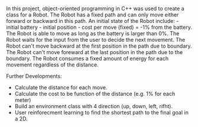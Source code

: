 In this project, object-oriented programming in C++ was used to create a class for a Robot.
The Robot has a fixed path and can only move either forward or backward in this path.
An initial state of the Robot include:
    - initial battery
    - initial position
    - cost per move (fixed) = -1% from the battery.
The Robot is able to move as long as the battery is larger than 0%.
The Robot waits for the input from the user to decide the next movement. 
The Robot can't move backward at the first position in the path due to boundary.
The Robot can't move foreward at the last position in the path due to the boundary.
The Robot consumes a fixed amount of energy for each movement regardless of the distance.

Further Developments: 
- Calculate the distance for each move.
- Calculate the cost to be function of the distance (e.g. 1% for each meter)
- Build an environment class with 4 direction (up, down, left, rifht).
- User reinforecment learning to find the shortest path to the final goal in a 2D.
